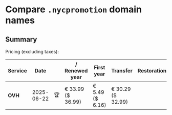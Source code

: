 # Compare `.nycpromotion` domain names

## Summary

Pricing (excluding taxes):

| Service | Date |  | / Renewed year | First year | Transfer | Restoration |
|--|--|--|--|--|--|--|
| **OVH** | 2025-06-22 | 🏆 | € 33.99<br>($ 36.99) | € 5.49<br>($ 6.16) | € 30.29<br>($ 32.99) |  |
